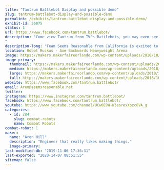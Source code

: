 ```yaml
---
title: "Tantrum Battlebot Display and possible demo"
slug: tantrum-battlebot-display-and-possible-demo
permalink: /exhibits/tantrum-battlebot-display-and-possible-demo/
exhibit-id: 36075
status: 1
url: https://www.facebook.com/tantrum.battlebot/
description: "Come view Tantrum from TV's Battlebots, you may even see it running at 100%, a thing never before seen!
"
description-long: "Team Seems Reasonable from California is excited to bring our Battlebot to show off and hopefully inspire some people to start building more cool things."
location: Robot Ruckus - Axe Backwards Heavyweight Arena
image: https://makers.makerfaireorlando.com/wp-content/uploads/2018/10/Tantrum-Bot-S2018-1140x832-1024x747.jpg
image-primary:
  thumbnail: https://makers.makerfaireorlando.com/wp-content/uploads/2018/10/Tantrum-Bot-S2018-1140x832-150x150.jpg
  medium: https://makers.makerfaireorlando.com/wp-content/uploads/2018/10/Tantrum-Bot-S2018-1140x832-300x219.jpg
  large: https://makers.makerfaireorlando.com/wp-content/uploads/2018/10/Tantrum-Bot-S2018-1140x832-1024x747.jpg
  full: https://makers.makerfaireorlando.com/wp-content/uploads/2018/10/Tantrum-Bot-S2018-1140x832.jpg
website: https://www.facebook.com/tantrum.battlebot/
email: Aren@seemsreasonable.net
twitter: 
instagram: https://www.instagram.com/tantrum.battlebot/
facebook: https://www.facebook.com/tantrum.battlebot/
youtube: https://www.youtube.com/channel/UCwOE9W-W3esrexXpzc8VA_g
categories:
  - id: 284
    slug: combat-robots
    name: Combat Robots
combat-robot: 1
maker:
  name: "Aren Hill"
  description: "Engineer that really likes making things."
  image-primary: 
last-modified-db: "2019-11-06 17:36:31"
last-exported: "2020-14-07 08:51:55"
sitemap: false
---
```

